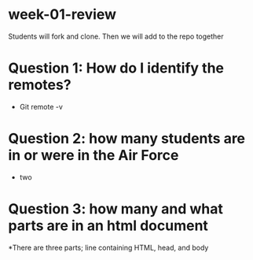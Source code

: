 # week-01-review
Students will fork and clone. Then we will add to the repo together

# Question 1: How do I identify the remotes?
*   Git remote -v
# Question 2: how many students are in or were in the Air Force
* two
# Question 3: how many and what parts are in an html document
*There are three parts; line containing HTML, head, and body 